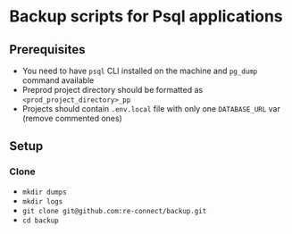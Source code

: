 # Backup scripts for Psql applications

## Prerequisites

* You need to have `psql` CLI installed on the machine and `pg_dump` command available
* Preprod project directory should be formatted as `<prod_project_directory>_pp`
* Projects should contain `.env.local` file with only one `DATABASE_URL` var (remove commented ones)

## Setup

### Clone

* `mkdir dumps`
* `mkdir logs`
* `git clone git@github.com:re-connect/backup.git`
* `cd backup`
